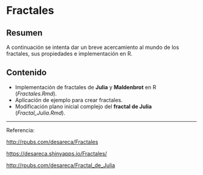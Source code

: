 # Fractales

## Resumen

A continuación se intenta dar un breve acercamiento al mundo de los fractales, sus propiedades e implementación en R.  

## Contenido

- Implementación de fractales de **Julia** y **Maldenbrot** en R (*Fractales.Rmd*).
- Aplicación de ejemplo para crear fractales.
- Modificación plano inicial complejo del **fractal de Julia** (*Fractal_Julia.Rmd*).

---

Referencia:

http://rpubs.com/desareca/Fractales

https://desareca.shinyapps.io/Fractales/

http://rpubs.com/desareca/Fractal_de_Julia
